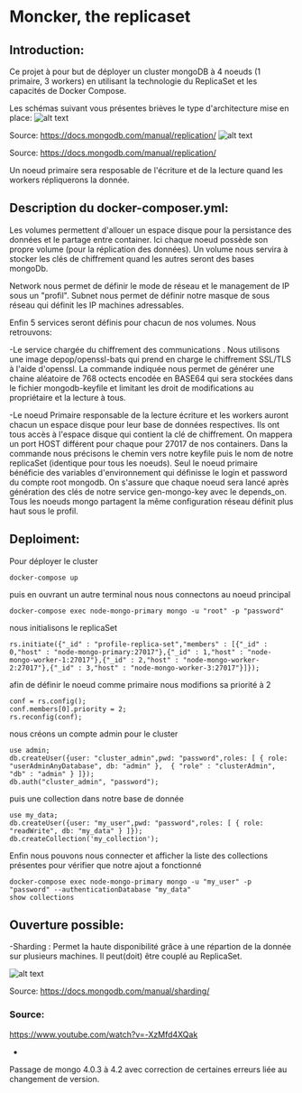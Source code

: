 # Moncker, the replicaset

## Introduction:

Ce projet à pour but de déployer un cluster mongoDB à 4 noeuds (1 primaire, 3 workers) en utilisant la technologie du ReplicaSet et les capacités de Docker Compose.

Les schémas suivant vous présentes brièves le type d'architecture mise en place:
![alt text](https://docs.mongodb.com/manual/_images/replica-set-read-write-operations-primary.bakedsvg.svg)

Source: https://docs.mongodb.com/manual/replication/
![alt text](https://docs.mongodb.com/manual/_images/replica-set-primary-with-two-secondaries.bakedsvg.svg)

Source: https://docs.mongodb.com/manual/replication/

Un noeud primaire sera resposable de l'écriture et de la lecture quand les workers répliquerons la donnée.

## Description du docker-composer.yml:

Les volumes permettent d'allouer un espace disque pour la persistance des données et le partage entre container. Ici chaque noeud possède son propre volume (pour la réplication des données).
Un volume nous servira à stocker les clés de chiffrement quand les autres seront des bases mongoDb.

Network nous permet de définir le mode de réseau et le management de IP sous un "profil". Subnet nous permet de définir notre masque de sous réseau qui définit les IP machines adressables.

Enfin 5 services seront définis pour chacun de nos volumes. Nous retrouvons:

-Le service chargée du chiffrement des communications . Nous utilisons une image depop/openssl-bats qui prend en charge le chiffrement SSL/TLS à l'aide d'openssl.
La commande indiquée nous permet de générer une chaine aléatoire de 768 octects encodée en BASE64 qui sera stockées dans le fichier mongodb-keyfile et limitant les droit de modifications au propriétaire et la lecture à tous.

-Le noeud Primaire responsable de la lecture écriture et les workers auront chacun un espace disque pour leur base de données respectives. Ils ont tous accès à l'espace disque qui contient la clé de chiffrement. On mappera un port HOST différent pour chaque pour 27017 de nos containers. Dans la commande nous précisons le chemin vers notre keyfile puis le nom de notre replicaSet (identique pour tous les noeuds).
Seul le noeud primaire bénéficie des variables d'environnement qui définisse le login et password du compte root mongodb.
On s'assure que chaque noeud sera lancé après génération des clés de notre service gen-mongo-key avec le depends_on.
Tous les noeuds mongo partagent la même configuration réseau définit plus haut sous le profil.

## Deploiment:

Pour déployer le cluster

```
docker-compose up
```

puis en ouvrant un autre terminal nous nous connectons au noeud principal

```
docker-compose exec node-mongo-primary mongo -u "root" -p "password"
```

nous initialisons le replicaSet

```
rs.initiate({"_id" : "profile-replica-set","members" : [{"_id" : 0,"host" : "node-mongo-primary:27017"},{"_id" : 1,"host" : "node-mongo-worker-1:27017"},{"_id" : 2,"host" : "node-mongo-worker-2:27017"},{"_id" : 3,"host" : "node-mongo-worker-3:27017"}]});
```

afin de définir le noeud comme primaire nous modifions sa priorité à 2

```
conf = rs.config();
conf.members[0].priority = 2;
rs.reconfig(conf);
```

nous créons un compte admin pour le cluster

```
use admin;
db.createUser({user: "cluster_admin",pwd: "password",roles: [ { role: "userAdminAnyDatabase", db: "admin" },  { "role" : "clusterAdmin", "db" : "admin" } ]});
db.auth("cluster_admin", "password");
```

puis une collection dans notre base de donnée

```
use my_data;
db.createUser({user: "my_user",pwd: "password",roles: [ { role: "readWrite", db: "my_data" } ]});
db.createCollection('my_collection');
```

Enfin nous pouvons nous connecter et afficher la liste des collections présentes pour vérifier que notre ajout a fonctionné

```
docker-compose exec node-mongo-primary mongo -u "my_user" -p "password" --authenticationDatabase "my_data"
show collections
```

## Ouverture possible:

-Sharding : Permet la haute disponibilité grâce à une répartion de la donnée sur plusieurs machines. Il peut(doit) être couplé au ReplicaSet.

![alt text](https://docs.mongodb.com/manual/_images/sharded-cluster-production-architecture.bakedsvg.svg)

Source: https://docs.mongodb.com/manual/sharding/

### Source:
https://www.youtube.com/watch?v=-XzMfd4XQak 

+

Passage de mongo 4.0.3 à 4.2 avec correction de certaines erreurs liée au changement de version.



```

```
